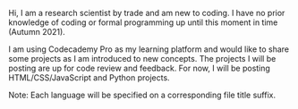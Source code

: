 Hi, I am a research scientist by trade and am new to coding. I have no prior knowledge of coding or formal programming up until this moment in time (Autumn 2021). 

I am using Codecademy Pro as my learning platform and would like to share some projects as I am introduced to new concepts. The projects I will be posting are up for code review and feedback.
For now, I will be posting HTML/CSS/JavaScript and Python projects.

Note: Each language will be specified on a corresponding file title suffix.
